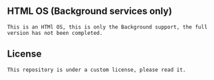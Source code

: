 ## HTML OS (Background services only)
    This is an HTMl OS, this is only the Background support, the full version has not been completed.

## License 
    This repository is under a custom license, please read it.